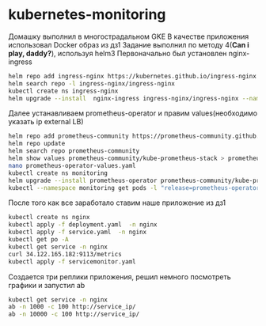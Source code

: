 # kubernetes-monitoring
Домашку выполнил в многострадальном GKE
В качестве приложения использовал Docker образ из дз1
Задание выполнил по методу 4(**Can i play, daddy?**), используя helm3
Первоначально был установлен nginx-ingress
```bash
helm repo add ingress-nginx https://kubernetes.github.io/ingress-nginx
helm search repo -l ingress-nginx/ingress-nginx
kubectl create ns ingress-nginx
helm upgrade --install  nginx-ingress ingress-nginx/ingress-nginx --namespace=ingress-nginx --version=3.8.0
```
Далее устанавливаем prometheus-operator  и правим values(необходимо указать ip external LB)
```bash
helm repo add prometheus-community https://prometheus-community.github.io/helm-charts
helm repo update
helm search repo prometheus-community
helm show values prometheus-community/kube-prometheus-stack > prometheus-operator-values.yaml
nano prometheus-operator-values.yaml
kubectl create ns monitoring
helm upgrade --install prometheus-operator prometheus-community/kube-prom etheus-stack  --namespace=monitoring -f prometheus-operator-values.yaml
kubectl --namespace monitoring get pods -l "release=prometheus-operator"
```
После того как все заработало ставим наше приложение из дз1
```bash
kubectl create ns nginx
kubectl apply -f deployment.yaml  -n nginx
kubectl apply -f service.yaml  -n nginx
kubectl get po -A
kubectl get service -n nginx
curl 34.122.165.182:9113/metrics
kubectl apply -f servicemonitor.yaml
```
Создается три реплики приложения, решил немного посмотреть графики и запустил ab
```bash
kubectl get service -n nginx
ab -n 1000 -c 100 http://service_ip/
ab -n 10000 -c 100 http://service_ip/
```